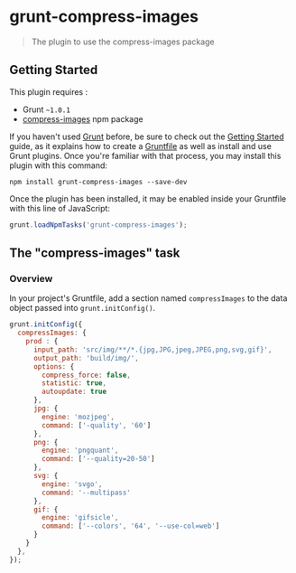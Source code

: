 # grunt-compress-images

> The plugin to use the compress-images package

## Getting Started
This plugin requires : 
- Grunt `~1.0.1`
- [compress-images](https://www.npmjs.com/package/compress-images) npm package

If you haven't used [Grunt](http://gruntjs.com/) before, be sure to check out the [Getting Started](http://gruntjs.com/getting-started) guide, as it explains how to create a [Gruntfile](http://gruntjs.com/sample-gruntfile) as well as install and use Grunt plugins. Once you're familiar with that process, you may install this plugin with this command:

```shell
npm install grunt-compress-images --save-dev
```

Once the plugin has been installed, it may be enabled inside your Gruntfile with this line of JavaScript:

```js
grunt.loadNpmTasks('grunt-compress-images');
```

## The "compress-images" task

### Overview
In your project's Gruntfile, add a section named `compressImages` to the data object passed into `grunt.initConfig()`.

```js
grunt.initConfig({
  compressImages: {
    prod : {
      input_path: 'src/img/**/*.{jpg,JPG,jpeg,JPEG,png,svg,gif}',
      output_path: 'build/img/',
      options: {
        compress_force: false, 
        statistic: true, 
        autoupdate: true
      },
      jpg: {
        engine: 'mozjpeg',
        command: ['-quality', '60']
      },
      png: {
        engine: 'pngquant',
        command: ['--quality=20-50']
      },
      svg: {
        engine: 'svgo',
        command: '--multipass'
      },
      gif: {
        engine: 'gifsicle',
        command: ['--colors', '64', '--use-col=web']
      }
    }
  },
});
```
